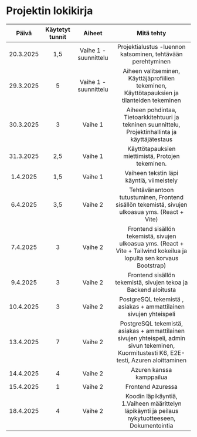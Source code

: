 # Projektin lokikirja

| Päivä     | Käytetyt tunnit   | Aiheet                |  Mitä tehty                                        |
| :---:     |     :---:         |     :---:             |     :---:                                                 |
| 20.3.2025 | 1,5               | Vaihe 1 - suunnittelu | Projektialustus -luennon katsominen, tehtävään perehtyminen                      |
| 29.3.2025 | 5                 | Vaihe 1 - suunnittelu | Aiheen valitseminen, Käyttäjäprofiilien tekeminen, Käyttötapauksien ja tilanteiden tekeminen     |
| 30.3.2025 | 3                 | Vaihe 1 | Aiheen pohdintaa, Tietoarkkitehtuuri ja tekninen suunnittelu, Projektinhallinta ja käyttäjätestaus     |
| 31.3.2025 | 2,5                 | Vaihe 1 | Käyttötapauksien miettimistä, Protojen tekeminen.     |
| 1.4.2025 | 1,5                 | Vaihe 1  | Vaiheen tekstin läpi käyntiä, viimeistely     |
| 6.4.2025 |    3,5              | Vaihe 2  | Tehtävänantoon tutustuminen, Frontend sisällön tekemistä, sivujen ulkoasua yms. (React + Vite)    |
| 7.4.2025 |    3              | Vaihe 2  |  Frontend sisällön tekemistä, sivujen ulkoasua yms. (React + Vite + Tailwind kokeilua ja lopulta sen korvaus Bootstrap)    |
| 9.4.2025 |    3              | Vaihe 2  |  Frontend sisällön tekemistä, sivujen tekoa ja Backend aloitusta   |
| 10.4.2025 |    3              | Vaihe 2  |  PostgreSQL tekemistä , asiakas + ammattilainen sivujen yhteispeli  |
| 13.4.2025 |    7              | Vaihe 2  |  PostgreSQL tekemistä, asiakas + ammattilainen sivujen yhteispeli, admin sivun tekeminen, Kuormitustesti K6, E2E-testi, Azuren aloittaminen   |
| 14.4.2025 |    4              | Vaihe 2  |  Azuren kanssa kamppailua  |
| 15.4.2025 |    1              | Vaihe 2  |  Frontend Azuressa  |
| 18.4.2025 |    4              | Vaihe 2  |  Koodin läpikäyntiä, 1.Vaiheen määrittelyn läpikäynti ja peilaus nykytuotteeseen, Dokumentointia  |